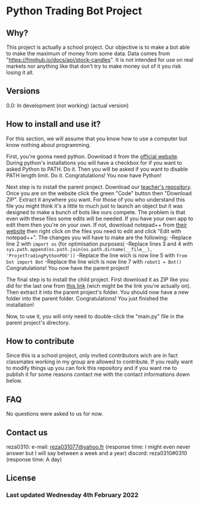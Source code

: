 # Python Trading Bot Project

## Why?
This project is actually a school project. Our objective is to make a bot able to make the maximum of money from some data. Data comes from "https://finnhub.io/docs/api/stock-candles". It is not intended for use on real markets nor anything like that don't try to make money out of it you risk losing it all.

## Versions
0.0: In development (not working) (actual version)

## How to install and use it?
For this section, we will assume that you know how to use a computer but know nothing about programming. 

First, you're gonna need python. Download it from the [official website](https://www.python.org/downloads/). During python's installations you will have a checkbox for if you want to asked Python to PATH. Do it. Then you will be asked if you want to disable PATH length limit. Do it. 
Congratulations! You now have Python!

Next step is to install the parent project. Download our [teacher's repository](https://github.com/benjaminforest/beagleboys). Once you are on the website click the green "Code" button then "Download ZIP". Extract it anywhere you want. For those of you who understand this file you might think it's a little to much just to launch an object but it was designed to make a bunch of bots like ours compete. The problem is that even with these files some edits will be needed. If you have your own app to edit them then you're on your own. If not, download notepad++ from [their website](https://notepad-plus-plus.org/downloads/) then right click on the files you need to edit and click "Edit with notepad++". The changes you will have to make are the following:
-Replace line 2 with `import os` (for optimisation purposes)
-Replace lines 3 and 4 with `sys.path.append(os.path.join(os.path.dirname(__file__), 'ProjetTradingPythonPOO'))`
-Replace the line wich is now line 5 with `from bot import Bot`
-Replace the line wich is now line 7 with `robot1 = Bot()`
Congratulations! You now have the parent project!

The final step is to install the child project. First download it as ZIP like you did for the last one from [this link](https://github.com/reza0310/ProjetTradingPythonPOO) (wich might be the link you're actually on). Then extract it into the parent project's folder. You should now have a new folder into the parent folder.
Congratulations! You just finished the installation!

Now, to use it, you will only need to double-click the "main.py" file in the parent project's directory.

## How to contribute
Since this is a school project, only invited contributors wich are in fact classmates working in my group are allowed to contribute. If you really want to modify things up you can fork this repository and if you want me to publish it for some reasons contact me with the contact informations down below.

## FAQ
No questions were asked to us for now.

## Contact us
reza0310:
  e-mail: reza031077@yahoo.fr (response time: I might even never answer but I will say between a week and a year)
  discord: reza0310#0310 (response time: A day)

## License


### Last updated Wednesday 4th February 2022
